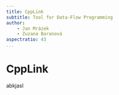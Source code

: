 ```yaml
---
title: CppLink
subtitle: Tool for Data-Flow Programming
author:
    - Jan Mrázek
    - Zuzana Baranová
aspectratio: 43
...
```


# CppLink

abkjasl